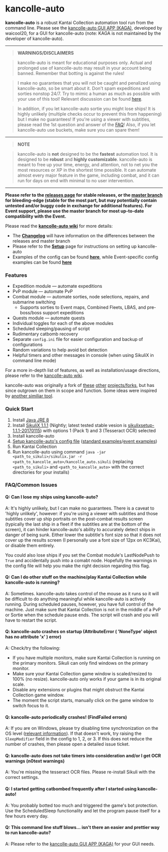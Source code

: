 # kancolle-auto

**kancolle-auto** is a robust Kantai Collection automation tool run from the command line. Please see the [kancolle-auto GUI APP (KAGA)](https://github.com/waicool20/KAGA), developed by waicool20, for a GUI for kancolle-auto (note: KAGA is not maintained by the developer of kancolle-auto).

***

>**WARNINGS/DISCLAIMERS**

> kancolle-auto is meant for educational purposes only. Actual and prolonged use of kancolle-auto may result in your account being banned. Remember that botting is against the rules!

> I make no guarantees that you will not be caught and penalized using kancolle-auto, so be smart about it. Don't spam expeditions and sorties nonstop 24/7. Try to mimic a human as much as possible with your use of this tool! Relevant discussion can be found [here](https://github.com/mrmin123/kancolle-auto/issues/130).

> In addition, if you let kancolle-auto sortie you might lose ships! It is highly unlikely (multiple checks occur to prevent this from happening) but I make no guarantees! If you're using a viewer with subtitles, please read the 1st question and answer of the [FAQ](#faqcommon-issues)! Also, if you let kancolle-auto use buckets, make sure you can spare them!

***

>**NOTE**

> kancolle-auto is **not** designed to be the **fastest** automation tool. It is designed to be **robust** and **highly customizable**. kancolle-auto is meant to free up your time, energy, and attention, not to net you the most resources or XP in the shortest time possible. It can automate almost every major feature in the game, including combat, and it can run for days on end with minimal to no user intervention.

***

**Please refer to the [releases page](https://github.com/mrmin123/kancolle-auto/releases) for stable releases, or the [master branch](https://github.com/mrmin123/kancolle-auto/archive/master.zip) for bleeding-edge (stable for the most part, but may potentially contain untested and/or buggy code in exchange for additional features). For Event support, please use the master branch for most up-to-date compatibility with the Event.**

Please read the [**kancolle-auto wiki**](https://github.com/mrmin123/kancolle-auto/wiki) for more details:

* The [**Changelog**](http://github.com/mrmin123/kancolle-auto/wiki/Changelog) will have information on the differences between the releases and master branch
* Please refer to the [**Setup**](https://github.com/mrmin123/kancolle-auto/wiki/Setup) page for instructions on setting up kancolle-auto
* Examples of the config can be found [**here**](https://github.com/mrmin123/kancolle-auto/wiki/Example-configs), while Event-specific config examples can be found [**here**](https://github.com/mrmin123/kancolle-auto/wiki/Event-configs)


### Features

* Expedition module &mdash; automate expeditions
* PvP module &mdash; automate PvP
* Combat module &mdash; automate sorties, node selections, repairs, and submarine switching
  * Supports sorties to Event maps, Combined Fleets, LBAS, and pre-boss/boss support expeditions
* Quests module &mdash; automate quests
* Individual toggles for each of the above modules
* Scheduled sleeping/pausing of script
* Rudimentary catbomb recovery
* Separate `config.ini` file for easier configuration and backup of configurations
* Random variations to help avoid bot detection
* Helpful timers and other messages in console (when using SikuliX in command line mode)

For a more in-depth list of features, as well as installation/usage directions, please refer to the [kancolle-auto wiki](http://github.com/mrmin123/kancolle-auto/wiki).

kancolle-auto was originally a fork of [these](https://github.com/amylase/kancolle-auto) [other](https://github.com/Yukariin/kancolle-auto) [projects/forks](https://github.com/kevin01523/kancolle-auto), but has since outgrown on them in scope and function. Some ideas were inspired by [another similiar tool](https://github.com/tantinevincent/Onegai-ooyodosan).

### Quick Start

1. Install [Java JRE 8](http://www.oracle.com/technetwork/java/javase/downloads/jre8-downloads-2133155.html)
2. Install [SikuliX 1.1.1](http://nightly.sikuli.de/) (Nightly; latest tested stable vesion is [sikulixsetup-1.1.1-20170115](https://oss.sonatype.org/content/groups/public/com/sikulix/sikulixsetup/1.1.1-SNAPSHOT/sikulixsetup-1.1.1-20170115.001619-83-forsetup.jar)) with options 1 (Pack 1) and 3 (Tesseract OCR) selected
3. Install kancolle-auto
4. [Setup kancolle-auto's config file](https://github.com/mrmin123/kancolle-auto/wiki/Setup-config.ini) ([standard examples](https://github.com/mrmin123/kancolle-auto/wiki/Example-configs)/[event examples](https://github.com/mrmin123/kancolle-auto/wiki/Event-configs))
5. Run Kantai Collection
6. Run kancolle-auto using command `java -jar <path_to_sikuli>/sikulix.jar -r <path_to_kancolle_auto>/kancolle_auto.sikuli` (replacing `<path_to_sikuli>` and `<path_to_kancolle_auto>` with the correct directories for your installs)

### FAQ/Common Issues

#### Q: Can I lose my ships using kancolle-auto?

A: It's highly unlikely, but I can make no guarantees. There is a caveat to 'highly unlikely', however: if you're using a viewer with subtitles and those subtitles cover up ship portraits on the post-combat results screen (typically the last ship in a fleet if the subtitles are at the bottom of the screen), it can hinder kancolle-auto's ability to accurately detect ships in danger of being sunk. Either lower the subtitle's font size so that it does not cover up the results screen (I personally use a font size of 12px on KC3Kai), or disable them entirely.

You could also lose ships if you set the Combat module's LastNodePush to `True` and accidentally push into a comabt node. Hopefully the warnings in the config file will help you make the right decision regarding this flag.

#### Q: Can I do other stuff on the machine/play Kantai Collection while kancolle-auto is running?

A: Sometimes. kancolle-auto takes control of the mouse as it runs so it will be difficult to do anything meaningful while kancolle-auto is actively running. During scheduled pauses, however, you have full control of the machine. Just make sure that Kantai Collection is not in the middle of a PvP or Sortie when the schedule pause ends. The script will crash and you will have to restart the script.

#### Q: kancolle-auto crashes on startup (AttributeError ( 'NoneType' object has no attribute 'x' ) error)

A: Check/try the following:

* If you have multiple monitors, make sure Kantai Collection is running on the primary monitors. Sikuli can only find windows on the primary monitor.
* Make sure your Kantai Collection game window is scaled/resized to 100% (no resize). kancolle-auto only works if your game is in its original scale.
* Disable any extensions or plugins that might obstruct the Kantai Collection game window.
* The moment the script starts, manually click on the game window to switch focus to it.

#### Q: kancolle-auto periodically crashes! (FindFailed errors)

A: If you are on Windows, please try disabling time synchronization on the OS level ([relevant information](https://answers.launchpad.net/sikuli/+question/194095)). If that doesn't work, try raising the `SleepModifier` field in the config to 1, 2, or 3. If this does not reduce the number of crashes, then please open a detailed issue ticket.

#### Q: kancolle-auto does not take timers into consideration and/or I get OCR warnings (n0text warnings)

A: You're missing the tesseract OCR files. Please re-install Sikuli with the correct settings.

#### Q: I started getting catbombed frequently after I started using kancolle-auto!

A: You probably botted too much and triggered the game's bot protection. Use the ScheduledSleep functionality and let the program pause itself for a few hours every day.

#### Q: This command line stuff blows... isn't there an easier and prettier way to run kancolle-auto?

A: Please refer to the [kancolle-auto GUI APP (KAGA)](https://github.com/waicool20/KAGA) for your GUI needs.
